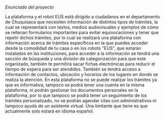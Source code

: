 *Enunciado del proyecto*

La plataforma y el robot EUS está dirigido a ciudadanos en el departamento de Chuquisaca que necesiten información de distintos tipos de trámites, la cual se representará con textos, medios audiovisuales y ejemplos de cómo se rellenan formularios importantes para evitar equivocaciones y tener que repetir dichos trámites, por lo cual se realizará una plataforma con información acerca de trámites específicos en la que puedes acceder desde la comodidad de tu casa o en los robots "EUS", que estarán instalados en las instituciones, para acceder a la información se tendrá una sección de búsqueda y una división de categorización para que este organizado,  también te permitirá sacar fichas electrónicas para reducir el tiempo de espera para ser atendidos. También se tendrá acceso a información de contactos, ubicación y horarios de los lugares en donde se realiza la atención.
En esta plataforma no se puede realizar los trámites ya que es informativa, tampoco se podrá tener una cuenta en la misma plataforma, ni podrán gestionar los documentos personales en la plataforma, por lo que tampoco se podrá tener un seguimiento de los trámites personalizado, no se podrán agendar citas con administrativos ni tampoco ayuda de un asistente virtual. Una limitante que tiene es que actualmente solo estará en idioma español.
